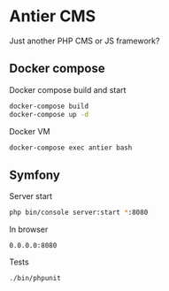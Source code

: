 Antier CMS
===

Just another PHP CMS or JS framework?


Docker compose
--------------

Docker compose build and start
```bash
docker-compose build
docker-compose up -d
```

Docker VM
```bash
docker-compose exec antier bash
```

Symfony
---

Server start
```bash
php bin/console server:start *:8080
```

In browser
```
0.0.0.0:8080
```

Tests
```bash
./bin/phpunit
```
